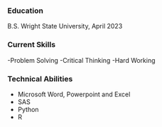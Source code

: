 ### Education
B.S. Wright State University, April 2023

### Current Skills
-Problem Solving
-Critical Thinking
-Hard Working

### Technical Abilities
- Microsoft Word, Powerpoint and Excel
- SAS
- Python
- R



